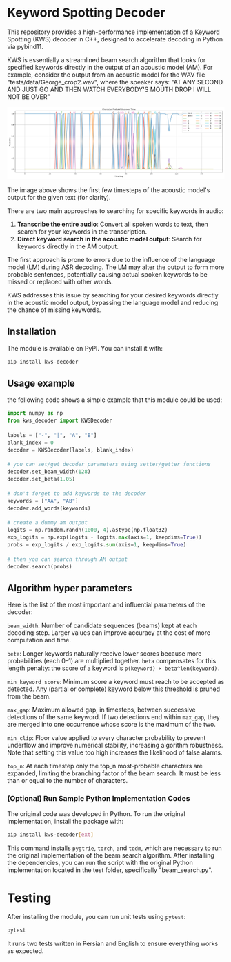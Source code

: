# Keyword Spotting Decoder

This repository provides a high-performance implementation of a Keyword Spotting (KWS) decoder in C++, designed to accelerate decoding in Python via pybind11.

KWS is essentially a streamlined beam search algorithm that looks for specified keywords directly in the output of an acoustic model (AM).  For example, consider the output from an acoustic model for the WAV file "tests/data/George_crop2.wav", where the speaker says:
"AT ANY SECOND AND JUST GO AND THEN WATCH EVERYBODY'S MOUTH DROP I WILL NOT BE OVER"

![Sample acoustic model output](https://raw.githubusercontent.com/mohamad-hasan-sohan-ajini/kws-decoder/main/tests/data/output.png)

The image above shows the first few timesteps of the acoustic model's output for the given text (for clarity).

There are two main approaches to searching for specific keywords in audio:
1. **Transcribe the entire audio**: Convert all spoken words to text, then search for your keywords in the transcription.
2. **Direct keyword search in the acoustic model output**: Search for keywords directly in the AM output.

The first approach is prone to errors due to the influence of the language model (LM) during ASR decoding. The LM may alter the output to form more probable sentences, potentially causing actual spoken keywords to be missed or replaced with other words.

KWS addresses this issue by searching for your desired keywords directly in the acoustic model output, bypassing the language model and reducing the chance of missing keywords.

## Installation

The module is available on PyPI. You can install it with:

```bash
pip install kws-decoder
```

## Usage example

the following code shows a simple example that this module could be used:

```python
import numpy as np
from kws_decoder import KWSDecoder

labels = ["-", "|", "A", "B"]
blank_index = 0
decoder = KWSDecoder(labels, blank_index)

# you can set/get decoder parameters using setter/getter functions
decoder.set_beam_width(128)
decoder.set_beta(1.05)

# don't forget to add keywords to the decoder
keywords = ["AA", "AB"]
decoder.add_words(keywords)

# create a dummy am output
logits = np.random.randn(1000, 4).astype(np.float32)
exp_logits = np.exp(logits - logits.max(axis=1, keepdims=True))
probs = exp_logits / exp_logits.sum(axis=1, keepdims=True)

# then you can search through AM output
decoder.search(probs)
```

## Algorithm hyper parameters

Here is the list of the most important and influential parameters of the decoder:

`beam_width`: Number of candidate sequences (beams) kept at each decoding step. Larger values can improve accuracy at the cost of more computation and time.

`beta`: Longer keywords naturally receive lower scores because more probabilities (each 0–1) are multiplied together. `beta` compensates for this length penalty: the score of a keyword is `p(keyword) × beta^len(keyword).`

`min_keyword_score`: Minimum score a keyword must reach to be accepted as detected. Any (partial or complete) keyword below this threshold is pruned from the beam.

`max_gap`: Maximum allowed gap, in timesteps, between successive detections of the same keyword. If two detections end within `max_gap`, they are merged into one occurrence whose score is the maximum of the two.

`min_clip`: Floor value applied to every character probability to prevent underflow and improve numerical stability, increasing algorithm robustness. Note that setting this value too high increases the likelihood of false alarms.

`top_n`: At each timestep only the top_n most-probable characters are expanded, limiting the branching factor of the beam search. It must be less than or equal to the number of characters.


### (Optional) Run Sample Python Implementation Codes

The original code was developed in Python. To run the original implementation, install the package with:

```bash
pip install kws-decoder[ext]
```

This command installs `pygtrie`, `torch`, and `tqdm`, which are necessary to run the original implementation of the beam search algorithm. After installing the dependencies, you can run the script with the original Python implementation located in the test folder, specifically "beam_search.py".


# Testing

After installing the module, you can run unit tests using `pytest`:

```bash
pytest
```

It runs two tests written in Persian and English to ensure everything works as expected.
